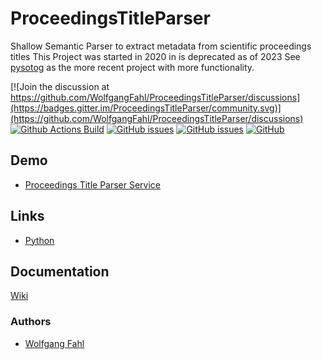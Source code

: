 # ProceedingsTitleParser
Shallow Semantic Parser to extract metadata from scientific proceedings titles
This Project was started in 2020 in is deprecated as of 2023 
See [pysotog](https://github.com/WolfgangFahl/pysotsog) as the more recent project
with more functionality.

[![Join the discussion at https://github.com/WolfgangFahl/ProceedingsTitleParser/discussions](https://badges.gitter.im/ProceedingsTitleParser/community.svg)](https://github.com/WolfgangFahl/ProceedingsTitleParser/discussions)
[![Github Actions Build](https://github.com/WolfgangFahl/ProceedingsTitleParser/workflows/Build/badge.svg?branch=main)](https://github.com/WolfgangFahl/ProceedingsTitleParser/actions?query=workflow%3ABuild+branch%3Amain)
[![GitHub issues](https://img.shields.io/github/issues/WolfgangFahl/ProceedingsTitleParser.svg)](https://github.com/WolfgangFahl/ProceedingsTitleParser/issues)
[![GitHub issues](https://img.shields.io/github/issues-closed/WolfgangFahl/ProceedingsTitleParser.svg)](https://github.com/WolfgangFahl/ProceedingsTitleParser/issues/?q=is%3Aissue+is%3Aclosed)
[![GitHub](https://img.shields.io/github/license/WolfgangFahl/ProceedingsTitleParser.svg)](https://www.apache.org/licenses/LICENSE-2.0)

## Demo
* [Proceedings Title Parser Service](https://ptp.bitplan.com) 

## Links
* [Python](https://www.python.org/)

## Documentation
[Wiki](http://wiki.bitplan.com/index.php/ProceedingsTitleParser)

### Authors
* [Wolfgang Fahl](http://www.bitplan.com/Wolfgang_Fahl)
